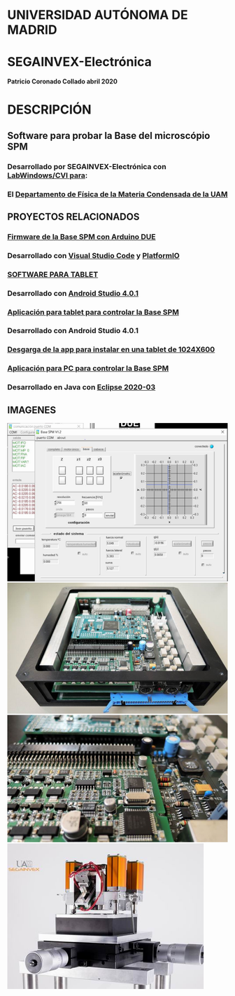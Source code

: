 # UNIVERSIDAD AUTÓNOMA DE MADRID
# SEGAINVEX-Electrónica
**Patricio Coronado Collado abril 2020**
# DESCRIPCIÓN
## Software para probar la Base del microscópio SPM 
### Desarrollado por SEGAINVEX-Electrónica con [LabWindows/CVI para](https://www.ni.com/es-es/support/downloads/software-products/download.labwindows-cvi.html):
### El [Departamento de Física de la Materia Condensada de la UAM](https://www.fmc.uam.es/research/nano-spm-lab/)
## PROYECTOS RELACIONADOS
### [Firmware de la Base SPM con Arduino DUE](https://github.com/PatricioCoronado/Base-SPM-Arduino-DUE)
### Desarrollado con [Visual Studio Code](https://code.visualstudio.com/) y [PlatformIO](https://platformio.org/)

### [SOFTWARE PARA TABLET](https://github.com/PatricioCoronado/Base-SPM-tablet)
### Desarrollado con [Android Studio 4.0.1](https://developer.android.com/studio?hl=es)

### [Aplicación para tablet para controlar la Base SPM](https://github.com/PatricioCoronado/Base-SPM-tablet) 
### Desarrollado con Android Studio 4.0.1
### [Desgarga de la app para instalar en una tablet de 1024X600](https://github.com/PatricioCoronado/Base-SPM-tablet/blob/V2/app/release/app-release.apk)

### [Aplicación para PC para controlar la Base SPM](https://github.com/PatricioCoronado/Base-SPM-Java) 
### Desarrollado en Java con [Eclipse 2020-03](https://www.eclipse.org/)

## IMAGENES
![app](https://github.com/PatricioCoronado/Base-SPM-CVI/blob/main/ficheros/imagen0.png "app")
![base](https://github.com/PatricioCoronado/Base-SPM-CVI/blob/main/ficheros/imagen1.png "base")
![PCB_A](https://github.com/PatricioCoronado/Base-SPM-CVI/blob/main/ficheros/imagen2.png "PCB_A")
![cabeza](https://github.com/PatricioCoronado/Base-SPM-CVI/blob/main/ficheros/imagen3.jpg "cabeza")






